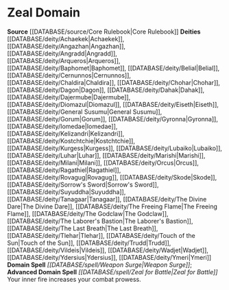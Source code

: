 ﻿---
advanced_domain_spell: '[[DATABASE/spell/Zeal for Battle|Zeal for Battle]]'
deity:
- '[[DATABASE/deity/Achaekek|Achaekek]]'
- '[[DATABASE/deity/Angazhan|Angazhan]]'
- '[[DATABASE/deity/Angradd|Angradd]]'
- '[[DATABASE/deity/Arqueros|Arqueros]]'
- '[[DATABASE/deity/Baphomet|Baphomet]]'
- '[[DATABASE/deity/Belial|Belial]]'
- '[[DATABASE/deity/Cernunnos|Cernunnos]]'
- '[[DATABASE/deity/Chaldira|Chaldira]]'
- '[[DATABASE/deity/Chohar|Chohar]]'
- '[[DATABASE/deity/Dagon|Dagon]]'
- '[[DATABASE/deity/Dahak|Dahak]]'
- '[[DATABASE/deity/Dajermube|Dajermube]]'
- '[[DATABASE/deity/Diomazul|Diomazul]]'
- '[[DATABASE/deity/Eiseth|Eiseth]]'
- '[[DATABASE/deity/General Susumu|General Susumu]]'
- '[[DATABASE/deity/Gorum|Gorum]]'
- '[[DATABASE/deity/Gyronna|Gyronna]]'
- '[[DATABASE/deity/Iomedae|Iomedae]]'
- '[[DATABASE/deity/Kelizandri|Kelizandri]]'
- '[[DATABASE/deity/Kostchtchie|Kostchtchie]]'
- '[[DATABASE/deity/Kurgess|Kurgess]]'
- '[[DATABASE/deity/Lubaiko|Lubaiko]]'
- '[[DATABASE/deity/Luhar|Luhar]]'
- '[[DATABASE/deity/Marishi|Marishi]]'
- '[[DATABASE/deity/Milani|Milani]]'
- '[[DATABASE/deity/Orcus|Orcus]]'
- '[[DATABASE/deity/Ragathiel|Ragathiel]]'
- '[[DATABASE/deity/Rovagug|Rovagug]]'
- '[[DATABASE/deity/Skode|Skode]]'
- '[[DATABASE/deity/Sorrow''s Sword|Sorrow''s Sword]]'
- '[[DATABASE/deity/Suyuddha|Suyuddha]]'
- '[[DATABASE/deity/Tanagaar|Tanagaar]]'
- '[[DATABASE/deity/The Divine Dare|The Divine Dare]]'
- '[[DATABASE/deity/The Freeing Flame|The Freeing Flame]]'
- '[[DATABASE/deity/The Godclaw|The Godclaw]]'
- '[[DATABASE/deity/The Laborer''s Bastion|The Laborer''s Bastion]]'
- '[[DATABASE/deity/The Last Breath|The Last Breath]]'
- '[[DATABASE/deity/Tlehar|Tlehar]]'
- '[[DATABASE/deity/Touch of the Sun|Touch of the Sun]]'
- '[[DATABASE/deity/Trudd|Trudd]]'
- '[[DATABASE/deity/Vildeis|Vildeis]]'
- '[[DATABASE/deity/Wadjet|Wadjet]]'
- '[[DATABASE/deity/Ydersius|Ydersius]]'
- '[[DATABASE/deity/Ymeri|Ymeri]]'
domain:
- '[[DATABASE/domain/Zeal Domain|Zeal]]'
domain_spell: '[[DATABASE/spell/Weapon Surge|Weapon Surge]]'
id: '37'
name: Zeal Domain
rarity: Common
source: '[[DATABASE/source/Core Rulebook|Core Rulebook]]'
type: Domain

---
# Zeal Domain

**Source** [[DATABASE/source/Core Rulebook|Core Rulebook]] 
**Deities** [[DATABASE/deity/Achaekek|Achaekek]], [[DATABASE/deity/Angazhan|Angazhan]], [[DATABASE/deity/Angradd|Angradd]], [[DATABASE/deity/Arqueros|Arqueros]], [[DATABASE/deity/Baphomet|Baphomet]], [[DATABASE/deity/Belial|Belial]], [[DATABASE/deity/Cernunnos|Cernunnos]], [[DATABASE/deity/Chaldira|Chaldira]], [[DATABASE/deity/Chohar|Chohar]], [[DATABASE/deity/Dagon|Dagon]], [[DATABASE/deity/Dahak|Dahak]], [[DATABASE/deity/Dajermube|Dajermube]], [[DATABASE/deity/Diomazul|Diomazul]], [[DATABASE/deity/Eiseth|Eiseth]], [[DATABASE/deity/General Susumu|General Susumu]], [[DATABASE/deity/Gorum|Gorum]], [[DATABASE/deity/Gyronna|Gyronna]], [[DATABASE/deity/Iomedae|Iomedae]], [[DATABASE/deity/Kelizandri|Kelizandri]], [[DATABASE/deity/Kostchtchie|Kostchtchie]], [[DATABASE/deity/Kurgess|Kurgess]], [[DATABASE/deity/Lubaiko|Lubaiko]], [[DATABASE/deity/Luhar|Luhar]], [[DATABASE/deity/Marishi|Marishi]], [[DATABASE/deity/Milani|Milani]], [[DATABASE/deity/Orcus|Orcus]], [[DATABASE/deity/Ragathiel|Ragathiel]], [[DATABASE/deity/Rovagug|Rovagug]], [[DATABASE/deity/Skode|Skode]], [[DATABASE/deity/Sorrow's Sword|Sorrow's Sword]], [[DATABASE/deity/Suyuddha|Suyuddha]], [[DATABASE/deity/Tanagaar|Tanagaar]], [[DATABASE/deity/The Divine Dare|The Divine Dare]], [[DATABASE/deity/The Freeing Flame|The Freeing Flame]], [[DATABASE/deity/The Godclaw|The Godclaw]], [[DATABASE/deity/The Laborer's Bastion|The Laborer's Bastion]], [[DATABASE/deity/The Last Breath|The Last Breath]], [[DATABASE/deity/Tlehar|Tlehar]], [[DATABASE/deity/Touch of the Sun|Touch of the Sun]], [[DATABASE/deity/Trudd|Trudd]], [[DATABASE/deity/Vildeis|Vildeis]], [[DATABASE/deity/Wadjet|Wadjet]], [[DATABASE/deity/Ydersius|Ydersius]], [[DATABASE/deity/Ymeri|Ymeri]]
**Domain Spell** _[[DATABASE/spell/Weapon Surge|Weapon Surge]]_; **Advanced Domain Spell** _[[DATABASE/spell/Zeal for Battle|Zeal for Battle]]_
Your inner fire increases your combat prowess.